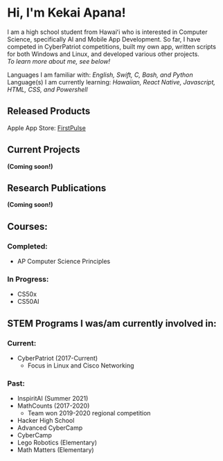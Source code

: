 # Hi, I'm Kekai Apana!

I am a high school student from Hawaiʻi who is interested in Computer Science, specifically AI and Mobile App Development. So far, I have competed in CyberPatriot competitions, built my own app, written scripts for both Windows and Linux, and developed various other projects.  
*To learn more about me, see below!*  

Languages I am familiar with: *English, Swift, C, Bash, and Python*  
Language(s) I am currently learning: *Hawaiian, React Native, Javascript, HTML, CSS, and Powershell*

## Released Products

Apple App Store: [FirstPulse](https://sites.google.com/view/firstpulseapp/firstpulse)

## Current Projects

**(Coming soon!)**

## Research Publications

**(Coming soon!)**

## Courses:

### Completed:
- AP Computer Science Principles

### In Progress:  
- CS50x
- CS50AI

## STEM Programs I was/am currently involved in:

### Current:
- CyberPatriot (2017-Current)
  - Focus in Linux and Cisco Networking

### Past:
- InspiritAI (Summer 2021)
- MathCounts (2017-2020)
  - Team won 2019-2020 regional competition
- Hacker High School
- Advanced CyberCamp
- CyberCamp
- Lego Robotics (Elementary)
- Math Matters (Elementary)
